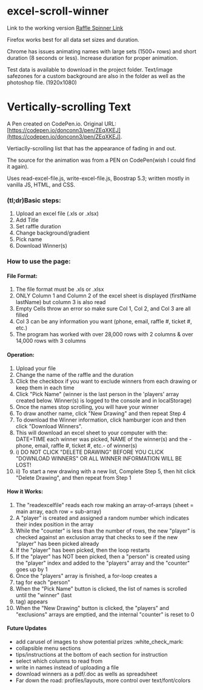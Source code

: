 # excel-scroll-winner
Link to the working version [Raffle Spinner Link](https://rafflespinner.netlify.app) 

Firefox works best for all data set sizes and duration.

Chrome has issues animating names with large sets (1500+ rows) and short duration (8 seconds or less). Increase duration for proper animation.

Test data is available to download in the project folder.
Text/image safezones for a custom background are also in the folder as well as the photoshop file. (1920x1080)

# Vertically-scrolling Text

A Pen created on CodePen.io. Original URL: [https://codepen.io/donconn3/pen/ZEqXKEJ](https://codepen.io/donconn3/pen/ZEqXKEJ).

Vertiaclly-scrolling list that has the appearance of fading in and out.

The source for the animation was from a PEN on CodePen(wish I could find it again).

Uses read-excel-file.js, write-excel-file.js, Boostrap 5.3; written mostly in vanilla JS, HTML, and CSS. 
<h3>(tl;dr)Basic steps:</h3>
<ol>
  <li>Upload an excel file (.xls or .xlsx)</li>
 <li>Add Title</li>
 <li>Set raffle duration</li>
 <li>Change background/gradient</li>
 <li>Pick name</li>
 <li>Download Winner(s) </li>
</ol>
  
<h3>How to use the page:</h3>
  <h4>File Format:</h4>
  <ol>
    <li>The file format must be .xls or .xlsx</li>
<li>ONLY Column 1 and Column 2 of the excel sheet is displayed (firstName lastName) but column 3 is also read
<li>Empty Cells throw an error so make sure Col 1, Col 2, and Col 3 are all filled
<li>Col 3 can be any information you want (phone, email, raffle #, ticket #, etc.)
<li>The program has worked with over 28,000 rows with 2 columns & over 14,000 rows with 3 columns
  </ol>
  <h4>Operation:</h4>
  <ol>
<li>Upload your file
  <li>Change the name of the raffle and the duration</li>
    <li>Click the checkbox if you want to exclude winners from each drawing or keep them in each time</li>
<li>Click "Pick Name" (winner is the last person in the 'players' array created below. Winner(s) is logged to the console and in localStorage)
<li>Once the names stop scrolling, you will have your winner
<li>To draw another name, click "New Drawing" and then repeat Step 4
<li>To download the Winner information, click hamburger icon and then click "Download Winners".
<li>This will download an excel sheet to your computer with the: DATE+TIME each winner was picked, NAME of the winner(s) and the - phone, email, raffle #, ticket #, etc.- of winner(s) 
<li>i) DO NOT CLICK "DELETE DRAWING" BEFORE YOU CLICK "DOWNLOAD WINNERS" OR ALL WINNER INFORMATION WILL BE LOST!</strong>
<li>ii) To start a new drawing with a new list, Complete Step 5, then hit click "Delete Drawing", and then repeat from Step 1
  </ol>

  <h4>How it Works:</h4>
  <ol>
<li>The "readexcelfile" reads each row making an array-of-arrays (sheet = main array, each row = sub-array)
<li>A "player" is created and assigned a random number which indicates their index position in the array
<li>While the "counter" is less than the number of rows, 
    the new "player" is checked against an exclusion array that checks to see if the new "player" has been picked already
<li>If the "player" has been picked, then the loop restarts
<li>If the "player" has NOT been picked, then a "person" is created using the "player" index 
    and added to the "players" array and the "counter" goes up by 1
<li> Once the "players" array is finished, a for-loop creates a <li> tag for each "person"
<li>When the "Pick Name" button is clicked, the list of names is scrolled until the "winner" (last <li> tag) appears
<li> When the "New Drawing" button is clicked, the "players" and  "exclusions" arrays are emptied, and the internal "counter" is reset to 0
  </ol>
  
<h4>Future Updates</h4>
<ul>
  <li>add carusel of images to show potential prizes :white_check_mark:</li>
  <li>collapsible menu sections</li>
  <li>tips/instructions at the bottom of each section for instruction</li>
  <li>select which columns to read from</li>
  <li>write in names instead of uploading a file</li>
  <li>download winners as a pdf/.doc as wells as spreadsheet</li>
  <li>Far down the road: profiles/layouts, more control over text/font/colors</li>
</ul>
